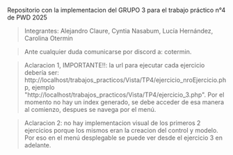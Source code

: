 Repositorio con la implementacion del GRUPO 3 para el trabajo práctico n°4 de PWD 2025

>Integrantes:
    Alejandro Claure,
    Cyntia Nasabum,
    Lucía Hernández,
    Carolina Otermin

>Ante cualquier duda comunicarse por discord a: cotermin.

>Aclaracion 1, IMPORTANTE!!: la url para ejecutar cada ejercicio debería ser: http://localhost/trabajos_practicos/Vista/TP4/ejercicio_nroEjercicio.php, ejemplo "http://localhost/trabajos_practicos/Vista/TP4/ejercicio_3.php". Por el momento no hay un index generado, se debe acceder de esa manera al comienzo, despues se navega por el menú.

>Aclaracion 2: no hay implementacion visual de los primeros 2 ejercicios porque los mismos eran la creacion del control y modelo. Por eso en el menú desplegable se puede ver desde el ejercicio 3 en adelante.
